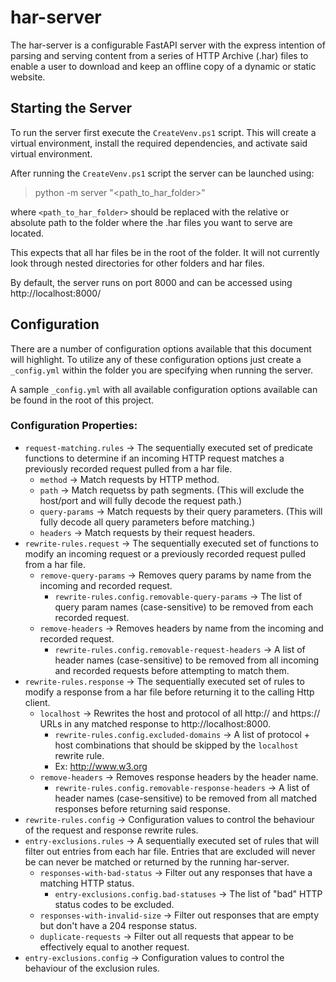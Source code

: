# har-server
The har-server is a configurable FastAPI server with the express intention of parsing and serving content
from a series of HTTP Archive (.har) files to enable a user to download and keep an offline copy of a dynamic or
static website.

## Starting the Server
To run the server first execute the `CreateVenv.ps1` script. This will create a virtual environment, install
the required dependencies, and activate said virtual environment.

After running the `CreateVenv.ps1` script the server can be launched using:
> python -m server "<path_to_har_folder>"

where `<path_to_har_folder>` should be replaced with the relative or absolute path to the folder where the .har files
you want to serve are located.

This expects that all har files be in the root of the folder. It will not currently look through nested directories
for other folders and har files.

By default, the server runs on port 8000 and can be accessed using http://localhost:8000/

## Configuration
There are a number of configuration options available that this document will highlight. To
utilize any of these configuration options just create a `_config.yml` within the folder you are specifying
when running the server.

A sample `_config.yml` with all available configuration options available can be found in the root
of this project.

### Configuration Properties:
* `request-matching.rules` -> The sequentially executed set of predicate functions to determine if an incoming HTTP request matches a previously recorded request pulled from a har file.
    * `method` -> Match requests by HTTP method.
    * `path` -> Match requetss by path segments. (This will exclude the host/port and will fully decode the request path.)
    * `query-params` -> Match requests by their query parameters. (This will fully decode all query parameters before matching.)
    * `headers` -> Match requests by their request headers.
* `rewrite-rules.request` -> The sequentially executed set of functions to modify an incoming request or a previously recorded request pulled from a har file.
    * `remove-query-params` -> Removes query params by name from the incoming and recorded request.
      * `rewrite-rules.config.removable-query-params` -> The list of query param names (case-sensitive) to be removed from each recorded request.
    * `remove-headers` -> Removes headers by name from the incoming and recorded request.
      * `rewrite-rules.config.removable-request-headers` -> A list of header names (case-sensitive) to be removed from all incoming and recorded requests before attempting to match them.
* `rewrite-rules.response` -> The sequentially executed set of rules to modify a response from a har file before returning it to the calling Http client.
    * `localhost` -> Rewrites the host and protocol of all http:// and https:// URLs in any matched response to http://localhost:8000.
      * `rewrite-rules.config.excluded-domains` -> A list of protocol + host combinations that should be skipped by the `localhost` rewrite rule.
      * Ex: http://www.w3.org
    * `remove-headers` -> Removes response headers by the header name.
      * `rewrite-rules.config.removable-response-headers` -> A list of header names (case-sensitive) to be removed from all matched responses before returning said response.
* `rewrite-rules.config` -> Configuration values to control the behaviour of the request and response rewrite rules.
* `entry-exclusions.rules` -> A sequentially executed set of rules that will filter out entries from each har file. Entries that are excluded will never be can never be matched or returned by the running har-server.
  * `responses-with-bad-status` -> Filter out any responses that have a matching HTTP status.
    * `entry-exclusions.config.bad-statuses` -> The list of "bad" HTTP status codes to be excluded.
  * `responses-with-invalid-size` -> Filter out responses that are empty but don't have a 204 response status.
  * `duplicate-requests` -> Filter out all requests that appear to be effectively equal to another request.
* `entry-exclusions.config` -> Configuration values to control the behaviour of the exclusion rules.